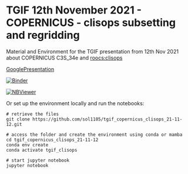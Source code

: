 # TGIF 12th November 2021 - COPERNICUS - clisops subsetting and regridding

Material and Environment for the TGIF presentation from 12th Nov 2021 about COPERNICUS C3S_34e and [roocs:clisops](https://github.com/roocs/clisops) 

[GooglePresentation](https://docs.google.com/presentation/d/1L19fWSeeTdiswXG9IncqaWoKy59IXD7a5x-FYBfvmpQ/edit?usp=sharing)

[![Binder](https://mybinder.org/badge_logo.svg)](https://mybinder.org/v2/gh/sol1105/tgif_copernicus_clisops_21-11-12/main?filepath=notebooks/)

[![NBViewer](https://raw.githubusercontent.com/jupyter/design/master/logos/Badges/nbviewer_badge.svg)](https://nbviewer.jupyter.org/github/sol1105/tgif_copernicus_clisops_21-11-12/tree/main/notebooks/)

Or set up the environment locally and run the notebooks:
```
# retrieve the files
git clone https://github.com/sol1105/tgif_copernicus_clisops_21-11-12.git

# access the folder and create the environment using conda or mamba
cd tgif_copernicus_clisops_21-11-12
conda env create
conda activate tgif_clisops

# start jupyter notebook
jupyter notebook
```

